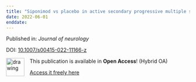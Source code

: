 ```yaml
---
title: "Siponimod vs placebo in active secondary progressive multiple sclerosis: a post hoc analysis from the phase 3 EXPAND study."
date: 2022-06-01
enddate:
---
```


Published in: *Journal of neurology*

DOI: [10.1007/s00415-022-11166-z](https://doi.org/10.1007/s00415-022-11166-z)

<img src="https://upload.wikimedia.org/wikipedia/commons/thumb/7/77/Open_Access_logo_PLoS_transparent.svg/800px-Open_Access_logo_PLoS_transparent.svg.png" alt="drawing" width="50" align="left"/> &nbsp;&nbsp;&nbsp;This publication is available in **Open Access**! (Hybrid OA)

&nbsp;&nbsp;&nbsp;[Access it freely here](https://link.springer.com/content/pdf/10.1007/s00415-022-11166-z.pdf
)

